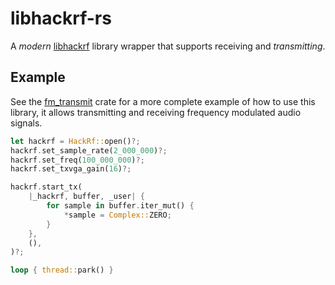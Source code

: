 # libhackrf-rs

A *modern* [libhackrf](https://github.com/greatscottgadgets/hackrf/blob/71bc3940886a234ca119df9b15e24c9dcda7cb4d/host/libhackrf/src/hackrf.h) library wrapper that supports receiving and *transmitting*.

## Example

See the [fm_transmit](https://github.com/connorslade/libhackrf-rs/tree/main/fm_transmit) crate for a more complete example of how to use this library, it allows transmitting and receiving frequency modulated audio signals.

```rust
let hackrf = HackRf::open()?;
hackrf.set_sample_rate(2_000_000)?;
hackrf.set_freq(100_000_000)?;
hackrf.set_txvga_gain(16)?;

hackrf.start_tx(
    |_hackrf, buffer, _user| {
        for sample in buffer.iter_mut() {
            *sample = Complex::ZERO;
        }
    },
    (),
)?;

loop { thread::park() }
```
